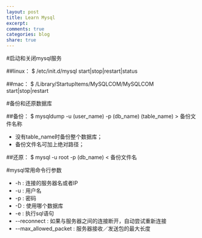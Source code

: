 ```yaml
---
layout: post
title: Learn Mysql
excerpt:
comments: true
categories: blog
share: true
---
```


#启动和关闭mysql服务

##linux：
$ /etc/init.d/mysql start|stop|restart|status

##mac：
$ /Library/StartupItems/MySQLCOM/MySQLCOM start|stop|restart

#备份和还原数据库

##备份：
$ mysqldump -u (user_name) -p (db_name) (table_name) > 备份文件名称

* 没有table_name时备份整个数据库；
* 备份文件名可加上绝对路径；

##还原：
$ mysql -u root -p (db_name) < 备份文件名

#mysql常用命令行参数
* -h : 连接的服务器名或者IP
* -u : 用户名
* -p : 密码
* -D : 使用哪个数据库
* -e : 执行sql语句
* --reconnect : 如果与服务器之间的连接断开，自动尝试重新连接
* --max_allowed_packet : 服务器接收／发送包的最大长度